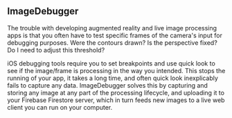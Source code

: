 ## ImageDebugger

The trouble with developing augmented reality and live image processing apps is that you often have to test specific frames of the camera's input for debugging purposes. Were the contours drawn? Is the perspective fixed? Do I need to adjust this threshold?

iOS debugging tools require you to set breakpoints and use quick look to see if the image/frame is processing in the way you intended. This stops the running of your app, it takes a long time, and often quick look inexplicably fails to capture any data. ImageDebugger solves this by capturing and storing any image at any part of the processing lifecycle, and uploading it to your Firebase Firestore server, which in turn feeds new images to a live web client you can run on your computer.
